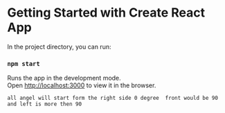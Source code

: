 # Getting Started with Create React App




In the project directory, you can run:

### `npm start`

Runs the app in the development mode.\
Open [http://localhost:3000](http://localhost:3000) to view it in the browser.


```
all angel will start form the right side 0 degree  front would be 90 and left is more then 90 
```
